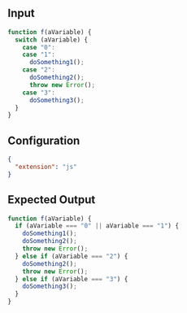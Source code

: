 
## Input
```javascript input
function f(aVariable) {
  switch (aVariable) {
    case "0":
    case "1":
      doSomething1();
    case "2":
      doSomething2();
      throw new Error();
    case "3":
      doSomething3();
  }
}
```

## Configuration
```json configuration
{
  "extension": "js"
}
```

## Expected Output
```javascript expected output
function f(aVariable) {
  if (aVariable === "0" || aVariable === "1") {
    doSomething1();
    doSomething2();
    throw new Error();
  } else if (aVariable === "2") {
    doSomething2();
    throw new Error();
  } else if (aVariable === "3") {
    doSomething3();
  }
}
```
